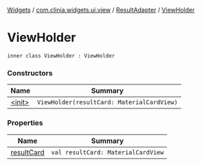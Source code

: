 [Widgets](../../../index.md) / [com.clinia.widgets.ui.view](../../index.md) / [ResultAdapter](../index.md) / [ViewHolder](./index.md)

# ViewHolder

`inner class ViewHolder : ViewHolder`

### Constructors

| Name | Summary |
|---|---|
| [&lt;init&gt;](-init-.md) | `ViewHolder(resultCard: MaterialCardView)` |

### Properties

| Name | Summary |
|---|---|
| [resultCard](result-card.md) | `val resultCard: MaterialCardView` |
